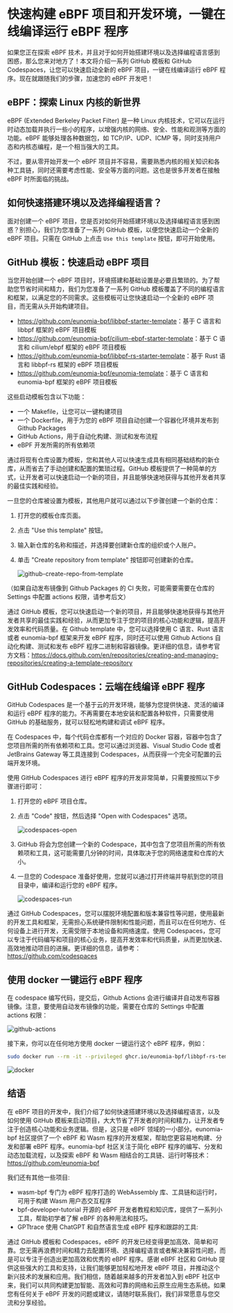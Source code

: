 # 快速构建 eBPF 项目和开发环境，一键在线编译运行 eBPF 程序

如果您正在探索 eBPF 技术，并且对于如何开始搭建环境以及选择编程语言感到困惑，那么您来对地方了！本文将介绍一系列 GitHub 模板和 GitHub Codespaces，让您可以快速启动全新的 eBPF 项目，一键在线编译运行 eBPF 程序。现在就跟随我们的步骤，加速您的 eBPF 开发吧！

## eBPF：探索 Linux 内核的新世界

eBPF (Extended Berkeley Packet Filter) 是一种 Linux 内核技术，它可以在运行时动态加载并执行一些小的程序，以增强内核的网络、安全、性能和观测等方面的功能。eBPF 能够处理各种数据包，如 TCP/IP、UDP、ICMP 等，同时支持用户态和内核态编程，是一个相当强大的工具。

不过，要从零开始开发一个 eBPF 项目并不容易，需要熟悉内核的相关知识和各种工具链，同时还需要考虑性能、安全等方面的问题。这也是很多开发者在接触 eBPF 时所面临的挑战。

## 如何快速搭建环境以及选择编程语言？

面对创建一个 eBPF 项目，您是否对如何开始搭建环境以及选择编程语言感到困惑？别担心，我们为您准备了一系列 GitHub 模板，以便您快速启动一个全新的 eBPF 项目。只需在 GitHub 上点击 `Use this template` 按钮，即可开始使用。

## GitHub 模板：快速启动 eBPF 项目

当您开始创建一个 eBPF 项目时，环境搭建和基础设置是必要且繁琐的。为了帮助您节省时间和精力，我们为您准备了一系列 GitHub 模板覆盖了不同的编程语言和框架，以满足您的不同需求。这些模板可让您快速启动一个全新的 eBPF 项目，而无需从头开始构建项目。

- <https://github.com/eunomia-bpf/libbpf-starter-template>：基于 C 语言和 libbpf 框架的 eBPF 项目模板
- <https://github.com/eunomia-bpf/cilium-ebpf-starter-template>：基于 C 语言和 cilium/ebpf 框架的 eBPF 项目模板
- <https://github.com/eunomia-bpf/libbpf-rs-starter-template>：基于 Rust 语言和 libbpf-rs 框架的 eBPF 项目模板
- <https://github.com/eunomia-bpf/eunomia-template>：基于 C 语言和 eunomia-bpf 框架的 eBPF 项目模板

这些启动模板包含以下功能：

- 一个 Makefile，让您可以一键构建项目
- 一个 Dockerfile，用于为您的 eBPF 项目自动创建一个容器化环境并发布到 Github Packages
- GitHub Actions，用于自动化构建、测试和发布流程
- eBPF 开发所需的所有依赖项

通过将现有仓库设置为模板，您和其他人可以快速生成具有相同基础结构的新仓库，从而省去了手动创建和配置的繁琐过程。GitHub 模板提供了一种简单的方式，让开发者可以快速启动一个新的项目，并且能够快速地获得与其他开发者共享的最佳实践和经验。

一旦您的仓库被设置为模板，其他用户就可以通过以下步骤创建一个新的仓库：

1. 打开您的模板仓库页面。
2. 点击 "Use this template" 按钮。
3. 输入新仓库的名称和描述，并选择要创建新仓库的组织或个人账户。
4. 单击 "Create repository from template" 按钮即可创建新的仓库。

    ![github-create-repo-from-template](../img/template.png)

（如果自动发布镜像到 Github Packages 的 CI 失败，可能需要需要在仓库的 Settings 中配置 actions 权限，请参考后文）

通过 GitHub 模板，您可以快速启动一个新的项目，并且能够快速地获得与其他开发者共享的最佳实践和经验，从而更加专注于您的项目的核心功能和逻辑，提高开发效率和代码质量。在 Github template 中，您可以选择使用 C 语言、Rust 语言或者 eunomia-bpf 框架来开发 eBPF 程序，同时还可以使用 Github Actions 自动化构建、测试和发布 eBPF 程序二进制和容器镜像。更详细的信息，请参考官方文档：<https://docs.github.com/en/repositories/creating-and-managing-repositories/creating-a-template-repository>

## GitHub Codespaces：云端在线编译 eBPF 程序

GitHub Codespaces 是一个基于云的开发环境，能够为您提供快速、灵活的编译和运行 eBPF 程序的能力。不再需要在本地安装和配置各种软件，只需要使用 GitHub 的基础服务，就可以轻松地构建和调试 eBPF 程序。

在 Codespaces 中，每个代码仓库都有一个对应的 Docker 容器，容器中包含了您项目所需的所有依赖项和工具。您可以通过浏览器、Visual Studio Code 或者 JetBrains Gateway 等工具连接到 Codespaces，从而获得一个完全可配置的云端开发环境。

使用 GitHub Codespaces 进行 eBPF 程序的开发非常简单，只需要按照以下步骤进行即可：

1. 打开您的 eBPF 项目仓库。
2. 点击 "Code" 按钮，然后选择 "Open with Codespaces" 选项。

    ![codespaces-open](code-button.png)

3. GitHub 将会为您创建一个新的 Codespace，其中包含了您项目所需的所有依赖项和工具，这可能需要几分钟的时间，具体取决于您的网络速度和仓库的大小。
4. 一旦您的 Codespace 准备好使用，您就可以通过打开终端并导航到您的项目目录中，编译和运行您的 eBPF 程序。

    ![codespaces-run](codespace.png)

通过 GitHub Codespaces，您可以摆脱环境配置和版本兼容性等问题，使用最新的开发工具和框架，无需担心系统硬件限制和性能问题，而且可以在任何地方、任何设备上进行开发，无需受限于本地设备和网络速度。使用 Codespaces，您可以专注于代码编写和项目的核心业务，提高开发效率和代码质量，从而更加快速、高效地推动项目的进展。更详细的信息，请参考：<https://github.com/codespaces>

## 使用 docker 一键运行 eBPF 程序

在 codespace 编写代码，提交后，Github Actions 会进行编译并自动发布容器镜像。注意，要使用自动发布镜像的功能，需要在仓库的 Settings 中配置 actions 权限：

![github-actions](enable-package.png)

接下来，你可以在任何地方使用 docker 一键运行这个 eBPF 程序，例如：

```sh
sudo docker run --rm -it --privileged ghcr.io/eunomia-bpf/libbpf-rs-template:latest
```

![docker](docker.png)

## 结语

在 eBPF 项目的开发中，我们介绍了如何快速搭建环境以及选择编程语言，以及如何使用 GitHub 模板来启动项目，大大节省了开发者的时间和精力，让开发者专注于创造核心功能和业务逻辑。但是，这只是 eBPF 领域的一小部分。eunomia-bpf 社区提供了一个 eBPF 和 Wasm 程序的开发框架，帮助您更容易地构建、分发和部署 eBPF 程序。eunomia-bpf 社区关注于简化 eBPF 程序的编写、分发和动态加载流程，以及探索 eBPF 和 Wasm 相结合的工具链、运行时等技术：<https://github.com/eunomia-bpf>

我们还有其他一些项目:

- wasm-bpf 专门为 eBPF 程序打造的 WebAssembly 库、工具链和运行时，可用于构建 Wasm 用户态交互程序
- bpf-developer-tutorial 开源的 eBPF 开发者教程和知识库，提供了一系列小工具，帮助初学者了解 eBPF 的各种用法和技巧。
- GPTtrace 使用 ChatGPT 和自然语言生成 eBPF 程序和跟踪的工具:

通过 GitHub 模板和 Codespaces，eBPF 的开发已经变得更加高效、简单和可靠。您无需再浪费时间和精力去配置环境、选择编程语言或者解决兼容性问题，而是可以专注于创造出更加高效和优秀的 eBPF 程序。感谢 eBPF 社区和 GitHub 提供这些强大的工具和支持，让我们能够更加轻松地开发 eBPF 项目，并推动这个新兴技术的发展和应用。我们相信，随着越来越多的开发者加入到 eBPF 社区中来，我们可以共同构建更加智能、高效和可靠的网络和云原生应用生态系统。如果您有任何关于 eBPF 开发的问题或建议，请随时联系我们，我们非常愿意与您交流和分享经验。
